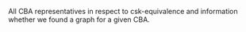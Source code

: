 All CBA representatives in respect to csk-equivalence and information whether we found a graph for a given CBA.
